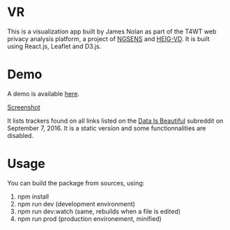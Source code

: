 # VR
This is a visualization app built by James Nolan as part of the T4WT web privacy analysis platform, a project of [NGSENS](https://www.ngsens.com) and [HEIG-VD](https://www.heig-vd.ch). It is built using React.js, Leaflet and D3.js.

# Demo
A demo is available [here](https://t4wt.ngsens.com/demo).

[Screenshot](screenshot.png "A screenshot of the demo")

It lists trackers found on all links listed on the [Data Is Beautiful](https://www.reddit.com/r/dataisbeautiful/) subreddit on September 7, 2016. It is a static version and some functionnalities are disabled.

# Usage
You can build the package from sources, using:

1. npm install
2. npm run dev (development environment)
3. npm run dev:watch (same, rebuilds when a file is edited)
4. npm run prod (production environement, minified)